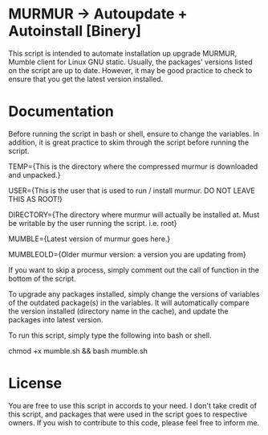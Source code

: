 # MURMUR -> Autoupdate + Autoinstall [Binery]

This script is intended to automate installation up upgrade MURMUR, Mumble client for Linux GNU static. Usually, the packages' versions listed on the script are up to date. However, it may be good practice to check to ensure that you get the latest version installed.

# Documentation

Before running the script in bash or shell, ensure to change the variables. In addition, it is great practice to skim through the script before running the script.

TEMP={This is the directory where the compressed murmur is downloaded and unpacked.}

USER={This is the user that is used to run / install murmur. DO NOT LEAVE THIS AS ROOT!}

DIRECTORY={The directory where murmur will actually be installed at. Must be writable by the user running the script. i.e. root}

MUMBLE={Latest version of murmur goes here.}

MUMBLEOLD={Older murmur version: a version you are updating from}

If you want to skip a process, simply comment out the call of function in the bottom of the script.

To upgrade any packages installed, simply change the versions of variables of the outdated package(s) in the variables. It will automatically compare the version installed (directory name in the cache), and update the packages into latest version.

To run this script, simply type the following into bash or shell.

chmod +x mumble.sh && bash mumble.sh

# License

You are free to use this script in accords to your need. I don't take credit of this script, and packages that were used in the script goes to respective owners. If you wish to contribute to this code, please feel free to inform me.
